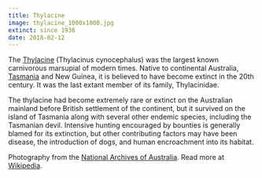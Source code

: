 ```yaml
---
title: Thylacine
image: thylacine_1000x1000.jpg
extinct: since 1936
date: 2018-02-12
---
```


The [Thylacine](/remember-lost-species/2018/02/12/thylacine/) (Thylacinus
cynocephalus) was the largest known carnivorous marsupial of modern times.
Native to continental Australia, [Tasmania](#) and New Guinea, it is believed
to have become extinct in the 20th century. It was the last extant member of
its family, Thylacinidae.

The thylacine had become extremely rare or extinct on the Australian mainland
before British settlement of the continent, but it survived on the island of
Tasmania along with several other endemic species, including the Tasmanian
devil. Intensive hunting encouraged by bounties is generally blamed for its
extinction, but other contributing factors may have been disease, the
introduction of dogs, and human encroachment into its habitat.

Photography from the [National Archives of Australia](http://www.naa.gov.au/about-us/media/images/records-about-tasmania/image03.aspx).
Read more at [Wikipedia](https://en.wikipedia.org/wiki/Thylacine).
